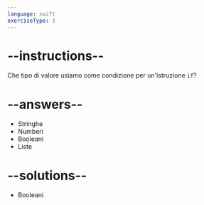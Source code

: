 ```yaml
---
language: swift
exerciseType: 3
---
```


# --instructions--

Che tipo di valore usiamo come condizione per un'istruzione `if`?

# --answers--

- Stringhe
- Numberi
- Booleani
- Liste

# --solutions--

- Booleani
